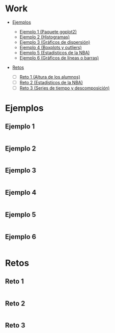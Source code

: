 # Work

* [Ejemplos](#Ejemplos)
  * [Ejemplo 1 (Paquete ggplot2)](#Ejemplo-1)
  * [Ejemplo 2 (Histogramas)](#Ejemplo-2)
  * [Ejemplo 3 (Gráficos de dispersión)](#Ejemplo-3)
  * [Ejemplo 4 (Boxplots y outliers)](#Ejemplo-4)
  * [Ejemplo 5 (Estadísticos de la NBA)](#Ejemplo-5)
  * [Ejemplo 6 (Gráficos de líneas o barras)](#Ejemplo-6)
  
* [Retos](#Retos)
  * [ ] [Reto 1 (Altura de los alumnos)](#Reto-1)
  * [ ] [Reto 2 (Estadísticos de la NBA)](#Reto-2)
  * [ ] [Reto 3 (Series de tiempo y descomposición)](#Reto-3)
  
# Ejemplos

## Ejemplo 1
```r
```

## Ejemplo 2
```r
```

## Ejemplo 3
```r
```

## Ejemplo 4
```r
```

## Ejemplo 5
```r
```

## Ejemplo 6
```r
```

# Retos

## Reto 1
```r
```

## Reto 2
```r
```

## Reto 3
```r
```
